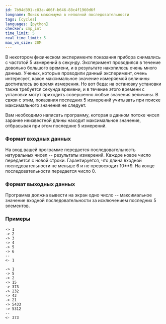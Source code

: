 ```yaml
---
id: 7b94d391-c83a-466f-b646-88c4f1960d6f
longname: Поиск максимума в неполной последовательности
tags: [cycles]
languages: [python]
checker: cmp_int
time_limit: 5
real_time_limit: 5
max_vm_size: 20M
---
```


В некотором физическом эксперименте показания прибора снимались с частотой 5 измерений в секунду. Эксперимент проводился в течение довольно большого времени, и в результате накопилось очень много данных. Ученых, которые проводили данный эксперимент, очень интересует, какое максимальное значение измеряемой величины достигалось во время измерения. Но вот беда: на остановку установки также требуется секунда времени, и в течение этого времени с установки могут приходить совершенно любые значения величины. В связи с этим, показания последних 5 измерений учитывать при поиске максимального значения не следует.

Вам необходимо написать программу, которая в данном потоке чисел заранее неизвестной длины находит максимальное значение, отбрасывая при этом последние 5 измерений.

### Формат входных данных

На вход вашей программе передается последовательность натуральных чисел -- результаты измерений. Каждое новое число передается с новой строки. 
Гарантируется, что длина входной последовательности не меньше 6 и не превосходит 10**9.
На конце последовательности передается число 0.

### Формат выходных данных

Программа должна вывести на экран одно число -- максимальное значение входной последовательности за исключением последних 5 элементов.

### Примеры

```
-> 1
-> 2
-> 3
-> 4
-> 5
-> 6
--
<- 1
```

```
-> 1
-> 5
-> 2
-> 15
-> 373
-> 232
-> 43
-> 21
-> 5433
-> 5312
--
<- 373
```
